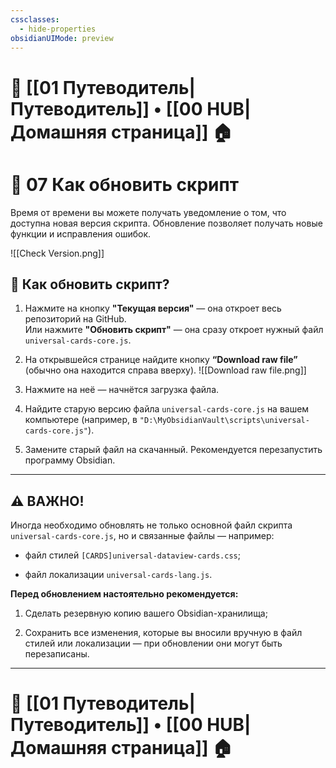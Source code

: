 ```yaml
---
cssclasses:
  - hide-properties
obsidianUIMode: preview
---
```

# 🧭 [[01 Путеводитель|Путеводитель]] • [[00 HUB|Домашняя страница]] 🏠
# 🔄 07 Как обновить скрипт

Время от времени вы можете получать уведомление о том, что доступна новая версия скрипта. Обновление позволяет получать новые функции и исправления ошибок.

![[Check Version.png]]

## 🧰 Как обновить скрипт?

1. Нажмите на кнопку **"Текущая версия"** — она откроет весь репозиторий на GitHub.  
   Или нажмите **"Обновить скрипт"** — она сразу откроет нужный файл `universal-cards-core.js`.

2. На открывшейся странице найдите кнопку **“Download raw file”** (обычно она находится справа вверху).
   ![[Download raw file.png]]

3. Нажмите на неё — начнётся загрузка файла.

4. Найдите старую версию файла `universal-cards-core.js` на вашем компьютере (например, в `"D:\MyObsidianVault\scripts\universal-cards-core.js"`).

5. Замените старый файл на скачанный. Рекомендуется перезапустить программу Obsidian.

---
## ⚠️ ВАЖНО!

Иногда необходимо обновлять не только основной файл скрипта `universal-cards-core.js`, но и связанные файлы — например:

- файл стилей `[CARDS]universal-dataview-cards.css`;
    
- файл локализации `universal-cards-lang.js`.

**Перед обновлением настоятельно рекомендуется:**

1. Сделать резервную копию вашего Obsidian-хранилища;
    
2. Сохранить все изменения, которые вы вносили вручную в файл стилей или локализации — при обновлении они могут быть перезаписаны.

---
# 🧭 [[01 Путеводитель|Путеводитель]] • [[00 HUB|Домашняя страница]] 🏠